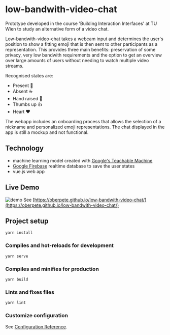 # low-bandwith-video-chat
Prototype developed in the course 'Building Interaction Interfaces' at TU Wien to study an alternative form of a video chat. 

Low-bandwith-video-chat takes a webcam input and determines the user's position to show a fitting emoji that is then sent to other participants as a representation. This provides three main benefits: preservation of some privacy, very low bandwith requirements and the option to get an overview over large amounts of users without needing to watch multiple video streams.

Recognised states are:
- Present 🧑
- Absent ☕️
- Hand raised 🙋
- Thumbs up 👍
- Heart ❤️

The webapp includes an onboarding process that allows the selection of a nickname and personalized emoji representations. The chat displayed in the app is still a mockup and not functional. 

## Technology
- machine learning model created with [Google's Teachable Machine](https://teachablemachine.withgoogle.com)
- [Google Firebase](https://firebase.google.com) realtime database to save the user states
- vue.js web app

## Live Demo
![demo](docs/demo/lowBandwVideoChat_prototype.gif)
See [https://oberpete.github.io/low-bandwith-video-chat/](https://oberpete.github.io/low-bandwith-video-chat/)

## Project setup
```
yarn install
```

### Compiles and hot-reloads for development
```
yarn serve
```

### Compiles and minifies for production
```
yarn build
```

### Lints and fixes files
```
yarn lint
```

### Customize configuration
See [Configuration Reference](https://cli.vuejs.org/config/).
